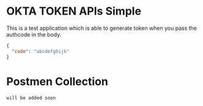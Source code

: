 # OKTA TOKEN APIs Simple

This is a test application which is able to generate token when you pass the authcode in the body.

```json
{
  "code": "abcdefghijk"
}
```

# Postmen Collection

```
will be added soon
```
